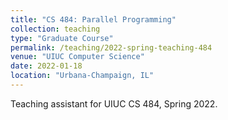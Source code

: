 ```yaml
---
title: "CS 484: Parallel Programming"
collection: teaching
type: "Graduate Course"
permalink: /teaching/2022-spring-teaching-484
venue: "UIUC Computer Science"
date: 2022-01-18
location: "Urbana-Champaign, IL"
---
```


Teaching assistant for UIUC CS 484, Spring 2022.

